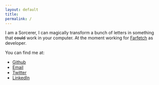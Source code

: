 ```yaml
---
layout: default
title: 
permalink: /
---
```


I am a Sorcerer, I can magically transform a bunch of letters in something that ~~could~~ work in your computer. At the moment working for [Farfetch](https://farfetchcareers.com) as developer.

You can find me at:
 - [Github](https://github.com/oandreeeee)
 - [Email](mailto:andrecorreiait@gmail.com)
 - [Twitter](https://twitter.com/oandreeeee)
 - [LinkedIn](https://www.linkedin.com/in/andcorreia)

